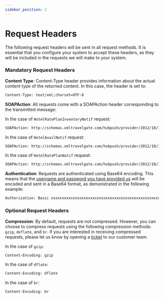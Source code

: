 ```yaml
---
sidebar_position: 2
---
```


# Request Headers

The following request headers will be sent in all request methods. It is essential that you configure your system to accept these headers, as they will be included in the requests we will make to your system.

### Mandatory Request Headers

**Content Type**: Content-Type header provides information about the actual content type of the returned content. In this case, the header is set to:

```html
Content-Type: text/xml;charset=UTF-8
```                           

**SOAPAction**: All requests come with a SOAPAction header corresponding to the transmitted message:

In the case of `HotelRatePlanInventoryNotif` request:

```html
SOAPAction: http://schemas.xmltravelgate.com/hubpush/provider/2012/10/IProviderGen/HotelRatePlanInventoryNotif
```

In the case of `HotelAvailNotif` request:

```html
SOAPAction: http://schemas.xmltravelgate.com/hubpush/provider/2012/10/IProviderGen/HotelAvailNotif
```

In the case of `HotelRatePlanNotif` request:

```html
SOAPAction: http://schemas.xmltravelgate.com/hubpush/provider/2012/10/IProviderGen/HotelRatePlanNotif
```

**Authentication**: Requests are authenticated using Base64 encoding. This means that the [username and password you have provided us](endpoint.md) will be encoded and sent in a Base64 format, as demonstrated in the following example:

```html
Authorization: Basic xxxxxxxxxxxxxxxxxxxxxxxxxxxxxxxxxxxxxxxxxxxxxxxxxxxxxxxxxxxx
```              

### Optional Request Headers

**Compression**: By default, requests are not compressed. However, you can choose to compress requests using the following compression methods: `gzip`, `deflate`, and `br`. If you are interested in receiving compressed requests, please let us know by opening a [ticket](https://app.travelgatex.com/tickets) to our customer team.

In the case of `gzip`:

```html
Content-Encoding: gzip
```     

In the case of `dflate`:

```html
Content-Encoding: dflate
```  

In the case of `br`:

```html
Content-Encoding: br
```  